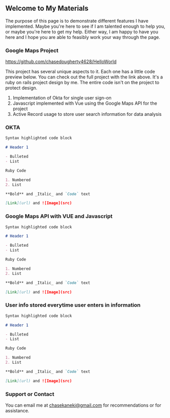 ## Welcome to My Materials

The purpose of this page is to demonstrate different features I have implemented. Maybe you're here to see if I am talented enough to help you, or maybe you're here to get my help. Either way, I am happy to have you here and I hope you are able to feasibly work your way through the page. 

### Google Maps Project
https://github.com/chasedougherty4628/HelloWorld

This project has several unique aspects to it. Each one has a little code preview below. You can check out the full project with the link above. It's a ruby on rails project design by me. The entire code isn't on the project to protect design.
1. Implementation of Okta for single user sign-on 
2. Javascript implemented with Vue using the Google Maps API for the project
3. Active Record usage to store user search information for data analysis 


### OKTA
```markdown
Syntax highlighted code block

# Header 1

- Bulleted
- List

Ruby Code

1. Numbered
2. List

**Bold** and _Italic_ and `Code` text

[Link](url) and ![Image](src)
```

### Google Maps API with VUE and Javascript
```markdown
Syntax highlighted code block

# Header 1

- Bulleted
- List

Ruby Code

1. Numbered
2. List

**Bold** and _Italic_ and `Code` text

[Link](url) and ![Image](src)
```

### User info stored everytime user enters in information
```markdown
Syntax highlighted code block

# Header 1

- Bulleted
- List

Ruby Code

1. Numbered
2. List

**Bold** and _Italic_ and `Code` text

[Link](url) and ![Image](src)
```

### Support or Contact

You can email me at chasekaneki@gmail.com for recommendations or for assistance. 

